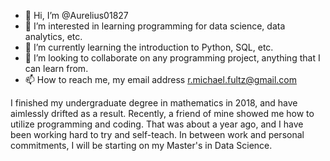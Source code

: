 - 👋 Hi, I’m @Aurelius01827
- 👀 I’m interested in learning programming for data science, data analytics, etc.
- 🌱 I’m currently learning the introduction to Python, SQL, etc.
- 💞️ I’m looking to collaborate on any programming project, anything that I can learn from. 
- 📫 How to reach me, my email address r.michael.fultz@gmail.com

I finished my undergraduate degree in mathematics in 2018, and have aimlessly drifted as a result. Recently, a friend of mine showed me how to utilize programming and coding.
That was about a year ago, and I have been working hard to try and self-teach. In between work and personal commitments, I will be starting on my Master's in Data Science.
